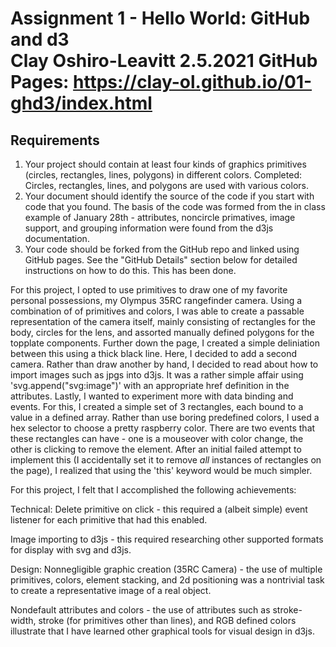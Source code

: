 Assignment 1 - Hello World: GitHub and d3  
Clay Oshiro-Leavitt
2.5.2021
GitHub Pages: https://clay-ol.github.io/01-ghd3/index.html
===

Requirements
---

1. Your project should contain at least four kinds of graphics primitives (circles, rectangles, lines, polygons) in different colors.
Completed: Circles, rectangles, lines, and polygons are used with various colors.
2. Your document should identify the source of the code if you start with code that you found. 
The basis of the code was formed from the in class example of January 28th - attributes, noncircle primatives, image support, and grouping information were found from the d3js documentation.
3. Your code should be forked from the GitHub repo and linked using GitHub pages. See the "GitHub Details" section below for detailed instructions on how to do this.
This has been done.

For this project, I opted to use primitives to draw one of my favorite personal possessions, my Olympus 35RC rangefinder camera. Using a combination of of primitives and colors, I was able to create a passable representation of the camera itself, mainly consisting of rectangles for the body, circles for the lens, and assorted manually defined polygons for the topplate components. Further down the page, I created a simple deliniation between this using a thick black line. Here, I decided to add a second camera. Rather than draw another by hand, I decided to read about how to import images such as jpgs into d3js. It was a rather simple affair using 'svg.append("svg:image")' with an appropriate href definition in the attributes. Lastly, I wanted to experiment more with data binding and events. For this, I created a simple set of 3 rectangles, each bound to a value in a defined array. Rather than use boring predefined colors, I used a hex selector to choose a pretty raspberry color. There are two events that these rectangles can have - one is a mouseover with color change, the other is clicking to remove the element. After an initial failed attempt to implement this (I accidentally set it to remove *all* instances of rectangles on the page), I realized that using the 'this' keyword would be much simpler. 

For this project, I felt that I accomplished the following achievements:

Technical:
Delete primitive on click - this required a (albeit simple) event listener for each primitive that had this enabled.

Image importing to d3js - this required researching other supported formats for display with svg and d3js.

Design:
Nonnegligible graphic creation (35RC Camera) - the use of multiple primitives, colors, element stacking, and 2d positioning was a nontrivial task to create a representative image of a real object.

Nondefault attributes and colors - the use of attributes such as stroke-width, stroke (for primitives other than lines), and RGB defined colors illustrate that I have learned other graphical tools for visual design in d3js.


